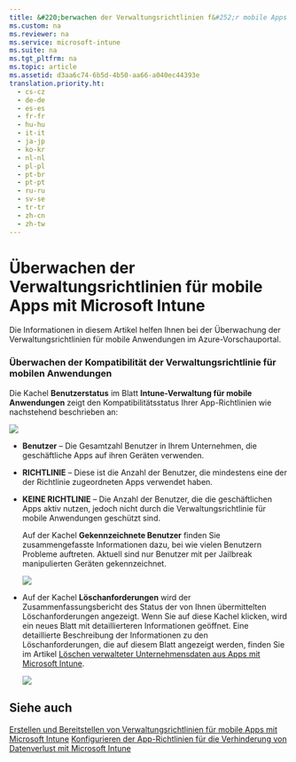```yaml
---
title: &#220;berwachen der Verwaltungsrichtlinien f&#252;r mobile Apps mit Microsoft Intune
ms.custom: na
ms.reviewer: na
ms.service: microsoft-intune
ms.suite: na
ms.tgt_pltfrm: na
ms.topic: article
ms.assetid: d3aa6c74-6b5d-4b50-aa66-a040ec44393e
translation.priority.ht: 
  - cs-cz
  - de-de
  - es-es
  - fr-fr
  - hu-hu
  - it-it
  - ja-jp
  - ko-kr
  - nl-nl
  - pl-pl
  - pt-br
  - pt-pt
  - ru-ru
  - sv-se
  - tr-tr
  - zh-cn
  - zh-tw
---
```

# &#220;berwachen der Verwaltungsrichtlinien f&#252;r mobile Apps mit Microsoft Intune
Die Informationen in diesem Artikel helfen Ihnen bei der Überwachung der Verwaltungsrichtlinien für mobile Anwendungen im Azure-Vorschauportal.

### Überwachen der Kompatibilität der Verwaltungsrichtlinie für mobilen Anwendungen
Die Kachel **Benutzerstatus** im Blatt **Intune-Verwaltung für mobile Anwendungen** zeigt den Kompatibilitätsstatus Ihrer App-Richtlinien wie nachstehend beschrieben an:

![](../Image/AppManagement/AzurePortal_MAM_MonitorUsers.png)

-   **Benutzer** – Die Gesamtzahl Benutzer in Ihrem Unternehmen, die geschäftliche Apps auf ihren Geräten verwenden.

-   **RICHTLINIE** – Diese ist die Anzahl der Benutzer, die mindestens eine der der Richtlinie zugeordneten Apps verwendet haben.

-   **KEINE RICHTLINIE** – Die Anzahl der Benutzer, die die geschäftlichen Apps aktiv nutzen, jedoch nicht durch die Verwaltungsrichtlinie für mobile Anwendungen geschützt sind.

    Auf der Kachel **Gekennzeichnete Benutzer** finden Sie zusammengefasste Informationen dazu, bei wie vielen Benutzern Probleme auftreten. Aktuell sind nur Benutzer mit per Jailbreak manipulierten Geräten gekennzeichnet.

    ![](../Image/AppManagement/AzurePortal_MAM_FlaggedUserDetails.png)

-   Auf der Kachel **Löschanforderungen** wird der Zusammenfassungsbericht des Status der von Ihnen übermittelten Löschanforderungen angezeigt. Wenn Sie auf diese Kachel klicken, wird ein neues Blatt mit detaillierteren Informationen geöffnet. Eine detaillierte Beschreibung der Informationen zu den Löschanforderungen, die auf diesem Blatt angezeigt werden, finden Sie im Artikel [Löschen verwalteter Unternehmensdaten aus Apps mit Microsoft Intune](../Topic/Wipe-managed-company-app-data-with-Microsoft-Intune.md).

    ![](../Image/AppManagement/AzurePortal_MAM_WipeRequestsSummary.png)

## Siehe auch
[Erstellen und Bereitstellen von Verwaltungsrichtlinien für mobile Apps mit Microsoft Intune](../Topic/Create-and-deploy-mobile-app-management-policies-with-Microsoft-Intune.md)
[Konfigurieren der App-Richtlinien für die Verhinderung von Datenverlust mit Microsoft Intune](../Topic/Configure-data-loss-prevention-app-policies-with-Microsoft-Intune.md)

